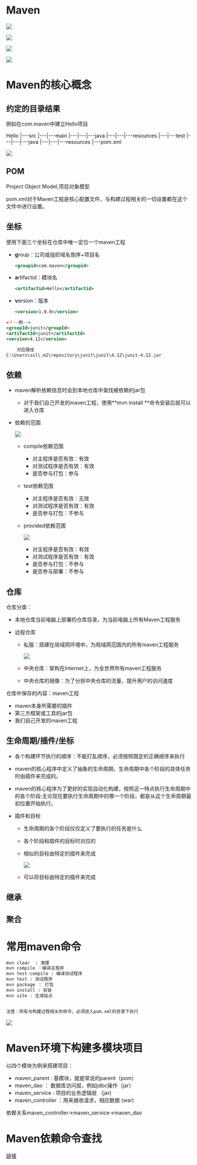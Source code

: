# Maven




![](https://gitee.com/shilongshen/xiaoxingimagebad/raw/master/img/20210220092051.png)

![](https://gitee.com/shilongshen/xiaoxingimagebad/raw/master/img/20210220092209.png)

![](https://gitee.com/shilongshen/xiaoxingimagebad/raw/master/img/20210220101014.png)

![](https://gitee.com/shilongshen/xiaoxingimagebad/raw/master/img/20210220101133.png)

# Maven的核心概念

## 约定的目录结果

例如在com.maven中建立Hello项目

Hello
		|---src
		|---|---main
		|---|---|---java
		|---|---|---resources
		|---|---test
		|---|---|---java
		|---|---|---resources
		|---pom.xml

![](https://gitee.com/shilongshen/xiaoxingimagebad/raw/master/img/20210222085656.png)

## POM

Project Object Model,项目对象模型

pom.xml对于Maven工程是核心配置文件，与构建过程相关的一切设置都在这个文件中进行设置。



## 坐标

使用下面三个坐标在仓库中唯一定位一个maven工程

- **g**roup：公司或组织域名倒序+项目名

  ```xml
  <groupid>com.maven</groupid>
  ```

  

- **a**rtifactid：模块名

  ```xml
  <artifactid>Hello</artifactid>
  ```

  

- **v**ersion：版本

  ```xml
  <version>1.0.0</version>
  ```


```xml
<！--例-->
<groupId>junit</groupId>
<artifactId>junit</artifactId>
<version>4.12</version>

    对应路径
C:\Users\ssl\.m2\repository\junit\junit\4.12\junit-4.12.jar
```



## 依赖

- maven解析依赖信息时会到本地仓库中查找被依赖的jar包

  - 对于我们自己开发的maven工程，使用**mvn install **命令安装后就可以进入仓库

- 依赖的范围

  ![](https://gitee.com/shilongshen/xiaoxingimagebad/raw/master/img/20210221221650.png)

  - compile依赖范围

    - 对主程序是否有效：有效
    - 对测试程序是否有效：有效
    - 是否参与打包：参与

  - test依赖范围

    - 对主程序是否有效：无效
    - 对测试程序是否有效：有效
    - 是否参与打包：不参与

  - provided依赖范围

    ![](https://gitee.com/shilongshen/xiaoxingimagebad/raw/master/img/20210221222423.png)

    - 对主程序是否有效：有效
    - 对测试程序是否有效：有效
    - 是否参与打包：不参与
    - 是否参与部署：不参与

    

## 仓库

仓库分类：

- 本地仓库当前电脑上部署的仓库目录，为当前电脑上所有Maven工程服务

- 远程仓库

  - 私服：搭建在局域网环境中，为局域网范围内的所有maven工程服务

    ![](https://gitee.com/shilongshen/xiaoxingimagebad/raw/master/img/20210221215059.png)

  - 中央仓库：架构在Internet上，为全世界所有maven工程服务

  - 中央仓库的镜像：为了分担中央仓库的流量，提升用户的访问速度

仓库中保存的内容：maven工程

- maven本身所需要的插件
- 第三方框架或工具的jar包
- 我们自己开发的maven工程

## 生命周期/插件/坐标

- 各个构建环节执行的顺序：不能打乱顺序，必须按照既定的正确顺序来执行

- maven的核心程序中定义了抽象的生命周期，生命周期中各个阶段的具体任务时由插件来完成的。

- maven的核心程序为了更好的实现自动化构建，按照这一特点执行生命周期中的各个阶段:无论现在要执行生命周期中的哪一个阶段，都是从这个生命周期最初位置开始执行。

- 插件和目标

  - 生命周期的各个阶段仅仅定义了要执行的任务是什么

  - 各个阶段和插件的目标时对应的

  - 相似的目标由特定的插件来完成

    ![](https://gitee.com/shilongshen/xiaoxingimagebad/raw/master/img/20210221225029.png)

  - 可以将目标由特定的插件来完成





## 继承

## 聚合



# 常用maven命令

```sh
mvn clear  : 清理
mvn compile ：编译主程序
mvn test-compile : 编译测试程序
mvn test : 测试程序
mvn package ： 打包
mvn install : 安装
mvn site : 生成站点


注意：所有与构建过程相关的命令，必须进入pom.xml的目录下执行
```

![](https://gitee.com/shilongshen/xiaoxingimagebad/raw/master/img/20210222100305.png)

# Maven环境下构建多模块项目

以四个模块为例来搭建项目：

- maven_parent : 基模块，就是常说的parent（pom）
- maven_dao ： 数据库访问层，例如jdbc操作（jar）
- maven_service : 项目的业务逻辑层 （jar)
- maven_controller ：用来接收请求，相应数据 (war)

依赖关系maven_controller->maven_service->maven_dao

# Maven依赖命令查找

[链接](https://mvnrepository.com/)


